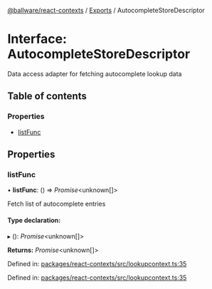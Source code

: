 [@ballware/react-contexts](../README.md) / [Exports](../modules.md) / AutocompleteStoreDescriptor

# Interface: AutocompleteStoreDescriptor

Data access adapter for fetching autocomplete lookup data

## Table of contents

### Properties

- [listFunc](autocompletestoredescriptor.md#listfunc)

## Properties

### listFunc

• **listFunc**: () => *Promise*<unknown[]\>

Fetch list of autocomplete entries

#### Type declaration:

▸ (): *Promise*<unknown[]\>

**Returns:** *Promise*<unknown[]\>

Defined in: [packages/react-contexts/src/lookupcontext.ts:35](https://github.com/ballware/ballware-client/blob/e25f4ba/packages/react-contexts/src/lookupcontext.ts#L35)

Defined in: [packages/react-contexts/src/lookupcontext.ts:35](https://github.com/ballware/ballware-client/blob/e25f4ba/packages/react-contexts/src/lookupcontext.ts#L35)
